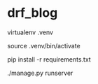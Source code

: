 # drf_blog

virtualenv .venv

source .venv/bin/activate

pip install -r requirements.txt

./manage.py runserver
